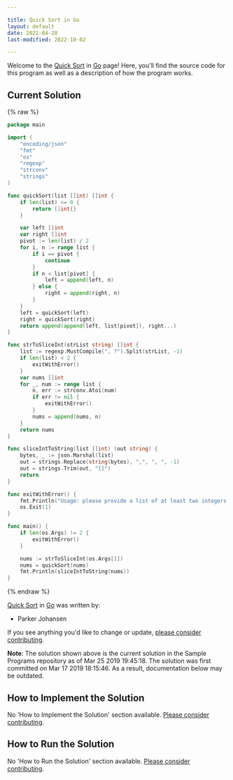 ```yaml
---

title: Quick Sort in Go
layout: default
date: 2022-04-28
last-modified: 2022-10-02

---
```


Welcome to the [Quick Sort](https://sampleprograms.io/projects/quick-sort) in [Go](https://sampleprograms.io/languages/go) page! Here, you'll find the source code for this program as well as a description of how the program works.

## Current Solution

{% raw %}

```go
package main

import (
	"encoding/json"
	"fmt"
	"os"
	"regexp"
	"strconv"
	"strings"
)

func quickSort(list []int) []int {
	if len(list) <= 0 {
		return []int{}
	}

	var left []int
	var right []int
	pivot := len(list) / 2
	for i, n := range list {
		if i == pivot {
			continue
		}
		if n < list[pivot] {
			left = append(left, n)
		} else {
			right = append(right, n)
		}
	}
	left = quickSort(left)
	right = quickSort(right)
	return append(append(left, list[pivot]), right...)
}

func strToSliceInt(strList string) []int {
	list := regexp.MustCompile(", ?").Split(strList, -1)
	if len(list) < 2 {
		exitWithError()
	}
	var nums []int
	for _, num := range list {
		n, err := strconv.Atoi(num)
		if err != nil {
			exitWithError()
		}
		nums = append(nums, n)
	}
	return nums
}

func sliceIntToString(list []int) (out string) {
	bytes, _ := json.Marshal(list)
	out = strings.Replace(string(bytes), ",", ", ", -1)
	out = strings.Trim(out, "[]")
	return
}

func exitWithError() {
	fmt.Println("Usage: please provide a list of at least two integers to sort in the format \"1, 2, 3, 4, 5\"")
	os.Exit(1)
}

func main() {
	if len(os.Args) != 2 {
		exitWithError()
	}

	nums := strToSliceInt(os.Args[1])
	nums = quickSort(nums)
	fmt.Println(sliceIntToString(nums))
}
```

{% endraw %}

[Quick Sort](https://sampleprograms.io/projects/quick-sort) in [Go](https://sampleprograms.io/languages/go) was written by:

- Parker Johansen

If you see anything you'd like to change or update, [please consider contributing](https://github.com/TheRenegadeCoder/sample-programs).

**Note**: The solution shown above is the current solution in the Sample Programs repository as of Mar 25 2019 19:45:18. The solution was first committed on Mar 17 2019 18:15:46. As a result, documentation below may be outdated.

## How to Implement the Solution

No 'How to Implement the Solution' section available. [Please consider contributing](https://github.com/TheRenegadeCoder/sample-programs-website).

## How to Run the Solution

No 'How to Run the Solution' section available. [Please consider contributing](https://github.com/TheRenegadeCoder/sample-programs-website).